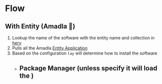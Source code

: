 # Flow
## With Entity (Amadla 🐰)
1. Lookup the name of the software with the entity name and collection in [hery](https://github.com/AmadlaOrg/hery)
2. Pulls all the Amadla [Entity Application](https://github.com/AmadlaOrg/EntityApplication)
3. Based on the configuration `lay` will determine how to install the software
   - Package Manager (unless specify it will load the )
     -
